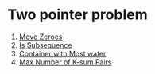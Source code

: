 # Two pointer problem

1. [Move Zeroes](./1-Move-Zeroes/)
2. [Is Subsequence](./2-Is-Subsequence/)
3. [Container with Most water](./3-Container-Most-Water/)
4. [Max Number of K-sum Pairs](./4-Max-Number-Ksum-Pairs/)
